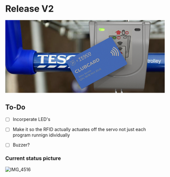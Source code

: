 # Release V2
 
<p align="center">
  <img src="https://github.com/tomasApo/Release-V2/blob/Working-Branch/CAD/Render%20Images/Context%20Render%202.png?raw=true" width="800" title="Cover Photo">
</p>

## To-Do

- [ ] Incorperate LED's

- [ ] Make it so the RFID actually actuates off the servo not just each program runnign idividually 

- [ ] Buzzer?


### Current status picture
![IMG_4516](https://user-images.githubusercontent.com/75183079/209245874-31e6406e-037d-47fb-a6c8-4b0596c8c83f.jpg)
